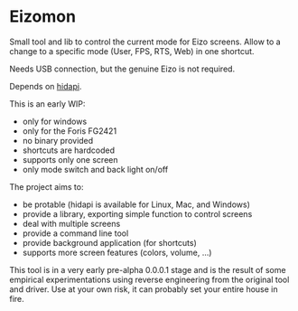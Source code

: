 Eizomon
=======

Small tool and lib to control the current mode for Eizo screens. Allow to a change to a specific mode (User, FPS, RTS, Web) in one shortcut.

Needs USB connection, but the genuine Eizo is not required.

Depends on [hidapi](https://github.com/signal11/hidapi).

This is an early WIP: 
 * only for windows
 * only for the Foris FG2421
 * no binary provided
 * shortcuts are hardcoded
 * supports only one screen
 * only mode switch and back light on/off

The project aims to:
 * be protable (hidapi is available for Linux, Mac, and Windows)
 * provide a library, exporting simple function to control screens
 * deal with multiple screens
 * provide a command line tool
 * provide background application (for shortcuts)
 * supports more screen features (colors, volume, ...)

This tool is in a very early pre-alpha 0.0.0.1 stage and is the result of some empirical experimentations using reverse engineering from the original tool and driver. Use at your own risk, it can probably set your entire house in fire.
